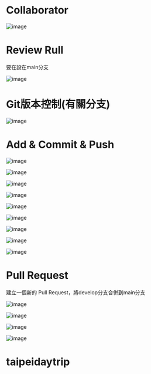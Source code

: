 <h1>Collaborator</h1>

![image](https://user-images.githubusercontent.com/111422800/201674503-81632766-eaba-4971-b40f-6b88d5c1a9a1.png)

<h1>Review Rull</h1>

要在設在main分支

![image](https://user-images.githubusercontent.com/111422800/201876490-d856a698-2239-43fc-ab54-6c2ba4c52fe8.png)

<h1>Git版本控制(有關分支)</h1>

![image](https://user-images.githubusercontent.com/111422800/201673917-111d18d0-96ae-4f27-bc6f-a6721791e19c.png)

<h1>Add & Commit & Push</h1>

![image](https://user-images.githubusercontent.com/111422800/201674971-66feaea3-9020-44f1-9272-5b3e2e675dbe.png)

![image](https://user-images.githubusercontent.com/111422800/201675020-1d30663f-bd02-43ef-9b4e-06d6b2bc5da8.png)

![image](https://user-images.githubusercontent.com/111422800/201675088-10604da2-6a40-40e5-848b-c4124cb5ef45.png)

![image](https://user-images.githubusercontent.com/111422800/201675159-07e7ae7c-7494-4114-a40d-e0c2e3960307.png)

![image](https://user-images.githubusercontent.com/111422800/201675352-9818813a-2944-46ab-bc5a-9b3e4961ae6c.png)

![image](https://user-images.githubusercontent.com/111422800/201675418-0c51baa4-f522-4ebe-83e4-fa0071119dec.png)

![image](https://user-images.githubusercontent.com/111422800/201675501-2afd5ee3-0aff-4336-8879-917654a1a940.png)

![image](https://user-images.githubusercontent.com/111422800/201675558-363db7c2-2f4e-44e1-86e4-437a46401c58.png)


![image](https://user-images.githubusercontent.com/111422800/201676294-8598a9b0-e98c-45d4-9a7b-701eeaba5db3.png)

<h1>Pull Request</h1>

建立⼀個新的 Pull Request，將develop分⽀合併到main分⽀

![image](https://user-images.githubusercontent.com/111422800/201678612-29c59cb0-776a-4ead-9d33-9dcc76663eb4.png)

![image](https://user-images.githubusercontent.com/111422800/201679077-576d6d33-8ddc-4f1f-8180-be57b0108248.png)

![image](https://user-images.githubusercontent.com/111422800/201685164-68d70875-e1a1-4346-b196-9967c0daded7.png)

![image](https://user-images.githubusercontent.com/111422800/201686113-62c7d240-db55-4d92-a10e-ea5b75d2f958.png)


# taipeidaytrip
